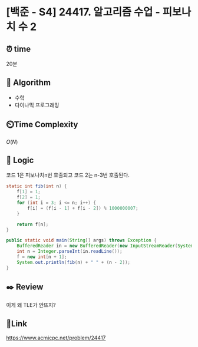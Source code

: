 # [백준 - S4] 24417. 알고리즘 수업 - 피보나치 수 2

## ⏰ **time**

20분

## :pushpin: **Algorithm**

- 수학
- 다이나믹 프로그래밍

## ⏲️**Time Complexity**

$O(N)$

## :round_pushpin: **Logic**
코드 1은 피보나치n번 호출되고 코드 2는 n-3번 호출된다.
```java
static int fib(int n) {
    f[1] = 1;
    f[2] = 1;
    for (int i = 3; i <= n; i++) {
        f[i] = (f[i - 1] + f[i - 2]) % 1000000007;
    }

    return f[n];
}

public static void main(String[] args) throws Exception {
    BufferedReader in = new BufferedReader(new InputStreamReader(System.in));
    int n = Integer.parseInt(in.readLine());
    f = new int[n + 1];
    System.out.println(fib(n) + " " + (n - 2));
}
```  
## :black_nib: **Review**
이게 왜 TLE가 안뜨지?

## 📡**Link**
https://www.acmicpc.net/problem/24417